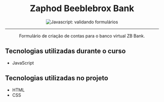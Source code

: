 <h1 align="center">Zaphod Beeblebrox Bank</h1>
<p align="center"> <img src="https://imgur.com/mIBmcEL.png" alt="Javascript: validando formulários"> </p>

<hr>

<p align="center">Formulário de criação de contas para o banco virtual ZB Bank.</p>

## Tecnologias utilizadas durante o curso
* JavaScript

## Tecnologias utilizadas no projeto
* HTML
* CSS
